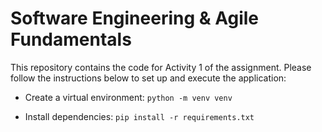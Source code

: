 # Software Engineering & Agile Fundamentals

This repository contains the code for Activity 1 of the assignment. Please follow the instructions below to set up and execute the application:

- Create a virtual environment: `python -m venv venv`

- Install dependencies: `pip install -r requirements.txt`
